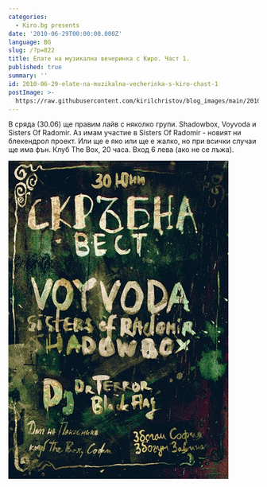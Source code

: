 ```yaml
---
categories:
  - Kiro.bg presents
date: '2010-06-29T00:00:00.000Z'
language: BG
slug: /?p=822
title: Елате на музикална вечеринка с Киро. Част 1.
published: true
summary: ''
id: 2010-06-29-elate-na-muzikalna-vecherinka-s-kiro-chast-1
postImage: >-
  https://raw.githubusercontent.com/kirilchristov/blog_images/main/2010/06/zbogom.jpg
---
```


В сряда (30.06) ще правим лайв с няколко групи. Shadowbox, Voyvoda и Sisters Of Radomir. Аз имам участие в Sisters Of Radomir - новият ни блекендрол проект. Или ще е яко или ще е жалко, но при всички случаи ще има фън. Клуб The Box, 20 часа. Вход 6 лева (ако не се лъжа). 

![](https://raw.githubusercontent.com/kirilchristov/blog_images/main/2010/06/zbogom.jpg)
